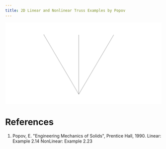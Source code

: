 ```yaml
---
title: 2D Linear and Nonlinear Truss Examples by Popov
---
```


![Truss problem](img/image.png)

# References

1. Popov, E. "Engineering Mechanics of Solids", Prentice Hall, 1990.
   Linear: Example 2.14 
   NonLinear: Example 2.23 

